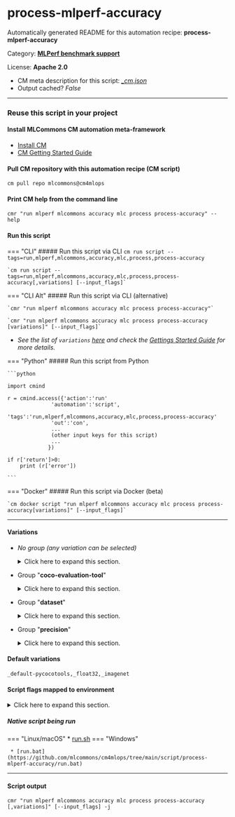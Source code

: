 # process-mlperf-accuracy
Automatically generated README for this automation recipe: **process-mlperf-accuracy**

Category: **[MLPerf benchmark support](..)**

License: **Apache 2.0**


* CM meta description for this script: *[_cm.json](https://github.com/mlcommons/cm4mlops/tree/main/script/process-mlperf-accuracy/_cm.json)*
* Output cached? *False*

---
### Reuse this script in your project

#### Install MLCommons CM automation meta-framework

* [Install CM](https://docs.mlcommons.org/ck/install)
* [CM Getting Started Guide](https://docs.mlcommons.org/ck/getting-started/)

#### Pull CM repository with this automation recipe (CM script)

```cm pull repo mlcommons@cm4mlops```

#### Print CM help from the command line

````cmr "run mlperf mlcommons accuracy mlc process process-accuracy" --help````

#### Run this script

=== "CLI"
    ##### Run this script via CLI
    `cm run script --tags=run,mlperf,mlcommons,accuracy,mlc,process,process-accuracy`

    `cm run script --tags=run,mlperf,mlcommons,accuracy,mlc,process,process-accuracy[,variations] [--input_flags]`

=== "CLI Alt"
    ##### Run this script via CLI (alternative)

    `cmr "run mlperf mlcommons accuracy mlc process process-accuracy"`

    `cmr "run mlperf mlcommons accuracy mlc process process-accuracy [variations]" [--input_flags]`


* *See the list of `variations` [here](#variations) and check the [Gettings Started Guide](https://github.com/mlcommons/ck/blob/dev/docs/getting-started.md) for more details.*

=== "Python"
    ##### Run this script from Python


    ```python

    import cmind

    r = cmind.access({'action':'run'
                  'automation':'script',
                  'tags':'run,mlperf,mlcommons,accuracy,mlc,process,process-accuracy'
                  'out':'con',
                  ...
                  (other input keys for this script)
                  ...
                 })

    if r['return']>0:
        print (r['error'])

    ```


=== "Docker"
    ##### Run this script via Docker (beta)

    `cm docker script "run mlperf mlcommons accuracy mlc process process-accuracy[variations]" [--input_flags]`

___


#### Variations

  * *No group (any variation can be selected)*
    <details>
    <summary>Click here to expand this section.</summary>

    * `_default-pycocotools,openimages`
      - Workflow:
        1. ***Read "deps" on other CM scripts***
           * get,generic-python-lib,_pycocotools
             - CM script: [get-generic-python-lib](https://github.com/mlcommons/cm4mlops/tree/master/script/get-generic-python-lib)
           * get,mlcommons,mlperf,inference,src,-_openimages-nvidia-pycocotools
             * CM names: `--adr.['for-pycocotools', 'accuracy-check-src']...`
             - CM script: [get-mlperf-inference-src](https://github.com/mlcommons/cm4mlops/tree/master/script/get-mlperf-inference-src)
    * `_nvidia-pycocotools,openimages`
      - Workflow:
        1. ***Read "deps" on other CM scripts***
           * get,generic-python-lib,_nvidia-pycocotools
             - CM script: [get-generic-python-lib](https://github.com/mlcommons/cm4mlops/tree/master/script/get-generic-python-lib)
           * get,mlcommons,mlperf,inference,src,_openimages-nvidia-pycocotools
             * CM names: `--adr.['for-pycocotools', 'accuracy-check-src']...`
             - CM script: [get-mlperf-inference-src](https://github.com/mlcommons/cm4mlops/tree/master/script/get-mlperf-inference-src)

    </details>


  * Group "**coco-evaluation-tool**"
    <details>
    <summary>Click here to expand this section.</summary>

    * **`_default-pycocotools`** (default)
      - Workflow:
    * `_nvidia-pycocotools`
      - Workflow:

    </details>


  * Group "**dataset**"
    <details>
    <summary>Click here to expand this section.</summary>

    * `_cnndm`
      - Environment variables:
        - *CM_DATASET*: `cnndm`
      - Workflow:
        1. ***Read "deps" on other CM scripts***
           * get,dataset,cnndm,_validation
             - CM script: [get-dataset-cnndm](https://github.com/mlcommons/cm4mlops/tree/master/script/get-dataset-cnndm)
           * get,generic-python-lib,_package.rouge_score
             - CM script: [get-generic-python-lib](https://github.com/mlcommons/cm4mlops/tree/master/script/get-generic-python-lib)
           * get,generic-python-lib,_package.nltk
             - CM script: [get-generic-python-lib](https://github.com/mlcommons/cm4mlops/tree/master/script/get-generic-python-lib)
           * get,generic-python-lib,_package.evaluate
             - CM script: [get-generic-python-lib](https://github.com/mlcommons/cm4mlops/tree/master/script/get-generic-python-lib)
           * get,generic-python-lib,_package.absl-py
             - CM script: [get-generic-python-lib](https://github.com/mlcommons/cm4mlops/tree/master/script/get-generic-python-lib)
           * get,generic-python-lib,_package.rouge_score
             - CM script: [get-generic-python-lib](https://github.com/mlcommons/cm4mlops/tree/master/script/get-generic-python-lib)
    * `_coco2014`
      - Environment variables:
        - *CM_DATASET*: `coco2014`
      - Workflow:
        1. ***Read "deps" on other CM scripts***
           * get,dataset,coco2014,original
             * CM names: `--adr.['coco2014-dataset', 'coco2014-original']...`
             - CM script: [get-dataset-coco2014](https://github.com/mlcommons/cm4mlops/tree/master/script/get-dataset-coco2014)
    * **`_imagenet`** (default)
      - Environment variables:
        - *CM_DATASET*: `imagenet`
      - Workflow:
        1. ***Read "deps" on other CM scripts***
           * get,dataset-aux,image-classification,imagenet-aux
             - CM script: [get-dataset-imagenet-aux](https://github.com/mlcommons/cm4mlops/tree/master/script/get-dataset-imagenet-aux)
           * get,generic-python-lib,_numpy
             - CM script: [get-generic-python-lib](https://github.com/mlcommons/cm4mlops/tree/master/script/get-generic-python-lib)
    * `_kits19`
      - Environment variables:
        - *CM_DATASET*: `kits19`
      - Workflow:
        1. ***Read "deps" on other CM scripts***
           * get,dataset,preprocessed,medical-imaging,kits19
             - CM script: [get-preprocessed-dataset-kits19](https://github.com/mlcommons/cm4mlops/tree/master/script/get-preprocessed-dataset-kits19)
    * `_librispeech`
      - Environment variables:
        - *CM_DATASET*: `librispeech`
      - Workflow:
        1. ***Read "deps" on other CM scripts***
           * get,dataset,preprocessed,speech-recognition,librispeech
             - CM script: [get-preprocessed-dataset-librispeech](https://github.com/mlcommons/cm4mlops/tree/master/script/get-preprocessed-dataset-librispeech)
    * `_open-orca`
      - Environment variables:
        - *CM_DATASET*: `openorca`
      - Workflow:
        1. ***Read "deps" on other CM scripts***
           * get,dataset,openorca,preprocessed
             * CM names: `--adr.['openorca-dataset']...`
             - CM script: [get-preprocessed-dataset-openorca](https://github.com/mlcommons/cm4mlops/tree/master/script/get-preprocessed-dataset-openorca)
           * get,ml-model,llama2
             * CM names: `--adr.['llama2-model']...`
             - CM script: [get-ml-model-llama2](https://github.com/mlcommons/cm4mlops/tree/master/script/get-ml-model-llama2)
    * `_openimages`
      - Environment variables:
        - *CM_DATASET*: `openimages`
      - Workflow:
        1. ***Read "deps" on other CM scripts***
           * get,dataset-aux,openimages,annotations
             * Enable this dependency only if all ENV vars are set:<br>
`{'CM_MLPERF_RUN_STYLE': ['valid']}`
             - CM script: [get-dataset-openimages-annotations](https://github.com/mlcommons/cm4mlops/tree/master/script/get-dataset-openimages-annotations)
           * get,dataset,openimages,original
             * Skip this dependenecy only if all ENV vars are set:<br>
`{'CM_MLPERF_RUN_STYLE': ['valid']}`
             * CM names: `--adr.['openimages-original']...`
             - CM script: [get-dataset-openimages](https://github.com/mlcommons/cm4mlops/tree/master/script/get-dataset-openimages)
           * get,generic-python-lib,_package.kiwisolver
             - CM script: [get-generic-python-lib](https://github.com/mlcommons/cm4mlops/tree/master/script/get-generic-python-lib)
    * `_squad`
      - Environment variables:
        - *CM_DATASET*: `squad`
      - Workflow:
        1. ***Read "deps" on other CM scripts***
           * get,generic-python-lib,_boto3
             - CM script: [get-generic-python-lib](https://github.com/mlcommons/cm4mlops/tree/master/script/get-generic-python-lib)
           * get,generic-python-lib,_package.transformers
             - CM script: [get-generic-python-lib](https://github.com/mlcommons/cm4mlops/tree/master/script/get-generic-python-lib)
           * get,dataset,squad,language-processing
             * Skip this dependenecy only if all ENV vars are set:<br>
`{'CM_DATASET_SQUAD_VAL_PATH': []}`
             - CM script: [get-dataset-squad](https://github.com/mlcommons/cm4mlops/tree/master/script/get-dataset-squad)
           * get,dataset-aux,squad-vocab
             * Skip this dependenecy only if all ENV vars are set:<br>
`{'CM_ML_MODEL_BERT_VOCAB_FILE_WITH_PATH': ['on']}`
             - CM script: [get-dataset-squad-vocab](https://github.com/mlcommons/cm4mlops/tree/master/script/get-dataset-squad-vocab)
           * get,generic-python-lib,_torch
             - CM script: [get-generic-python-lib](https://github.com/mlcommons/cm4mlops/tree/master/script/get-generic-python-lib)
           * get,generic-python-lib,_tokenization
             - CM script: [get-generic-python-lib](https://github.com/mlcommons/cm4mlops/tree/master/script/get-generic-python-lib)
    * `_terabyte`
      - Environment variables:
        - *CM_DATASET*: `squad`
      - Workflow:
        1. ***Read "deps" on other CM scripts***
           * get,generic-python-lib,_ujson
             - CM script: [get-generic-python-lib](https://github.com/mlcommons/cm4mlops/tree/master/script/get-generic-python-lib)
           * get,generic-python-lib,_scikit-learn
             - CM script: [get-generic-python-lib](https://github.com/mlcommons/cm4mlops/tree/master/script/get-generic-python-lib)
           * get,generic-python-lib,_numpy
             - CM script: [get-generic-python-lib](https://github.com/mlcommons/cm4mlops/tree/master/script/get-generic-python-lib)

    </details>


  * Group "**precision**"
    <details>
    <summary>Click here to expand this section.</summary>

    * `_float16`
      - Environment variables:
        - *CM_ACCURACY_DTYPE*: `float16`
      - Workflow:
    * **`_float32`** (default)
      - Environment variables:
        - *CM_ACCURACY_DTYPE*: `float32`
      - Workflow:
    * `_float64`
      - Environment variables:
        - *CM_ACCURACY_DTYPE*: `float64`
      - Workflow:
    * `_int16`
      - Environment variables:
        - *CM_ACCURACY_DTYPE*: `int16`
      - Workflow:
    * `_int32`
      - Environment variables:
        - *CM_ACCURACY_DTYPE*: `int32`
      - Workflow:
    * `_int64`
      - Environment variables:
        - *CM_ACCURACY_DTYPE*: `int64`
      - Workflow:
    * `_int8`
      - Environment variables:
        - *CM_ACCURACY_DTYPE*: `int8`
      - Workflow:

    </details>


#### Default variations

`_default-pycocotools,_float32,_imagenet`

#### Script flags mapped to environment
<details>
<summary>Click here to expand this section.</summary>

* `--result_dir=value`  &rarr;  `CM_MLPERF_ACCURACY_RESULTS_DIR=value`

**Above CLI flags can be used in the Python CM API as follows:**

```python
r=cm.access({... , "result_dir":...}
```

</details>


##### Native script being run
=== "Linux/macOS"
     * [run.sh](https://github.com/mlcommons/cm4mlops/tree/main/script/process-mlperf-accuracy/run.sh)
=== "Windows"

     * [run.bat](https://github.com/mlcommons/cm4mlops/tree/main/script/process-mlperf-accuracy/run.bat)
___
#### Script output
`cmr "run mlperf mlcommons accuracy mlc process process-accuracy [,variations]" [--input_flags] -j`